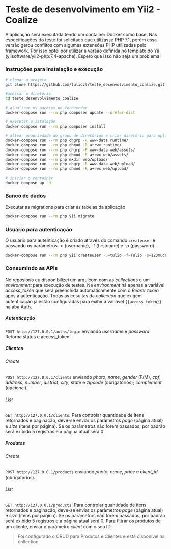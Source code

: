 # Teste de desenvolvimento em Yii2 - Coalize

A aplicação será executada tendo um container Docker como base. Nas especificações do teste foi solicitado que utilizasse PHP 7.1, porém essa versão gerou conflitos com algumas extensões PHP utilizadas pelo framework. Por isso optei por utilizar a versão definida no template do Yii (yiisoftware/yii2-php:7.4-apache). Espero que isso não seja um problema!

### Instruções para instalação e execução
``` bash
# clonar o projeto
git clone https://github.com/tuliozl/teste_desenvolvimento_coalize.git

#acessar o diretório
cd teste_desenvolvimento_coalize

# atualizar os pacotes do fornecedor
docker-compose run --rm php composer update --prefer-dist

# executar a istalação
docker-compose run --rm php composer install 

# altear propriedade de grupo de diretórios e criar diretório para upload de imagens
docker-compose run --rm php chgrp -R www-data runtime/ 
docker-compose run --rm php chmod -R a+rwx runtime/ 
docker-compose run --rm php chgrp -R www-data web/assets/ 
docker-compose run --rm php chmod -R a+rwx web/assets/ 
docker-compose run --rm php mkdir web/upload/ 
docker-compose run --rm php chgrp -R www-data web/upload/ 
docker-compose run --rm php chmod -R a+rwx web/upload/

# iniciar o container
docker-compose up -d
```

### Banco de dados
Executar as migrations para criar as tabelas da aplicação
``` bash
docker-compose run --rm php yii migrate
```

### Usuário para autenticação
O usuário para autenticação é criado através do comando ```createuser``` e passando os parâmetros -u (username), -f (firstname) e -p (password).
``` bash
docker-compose run --rm php yii createuser -u=tulio -f=Tulio -p=123mudar
```

### Consumindo as APIs
No reposiório eu disponibilizei um arquicom com as *collections* e um *environment* para execução de testes. Na *environment* há apenas a variável *access_token* que será preenchida automaticamente com o *Bearer token* após a autenticação. Todas as cosultas da *collection* que exigem autenticação já estão configuradas para exibir a variável ```{{access_token}}``` na aba Auth.

##### Autenticação
```POST http://127.0.0.1/auths/login``` enviando *username* e *password*. Retorna status e access_token.

##### Clientes
###### *Create*
```POST http://127.0.0.1/clients``` enviando *photo*, *name*, *gender* (F/M), *cpf*, *address*, *number*, *district*, *city*, *state* e *zipcode* (obrigatórios); *complement* (opcional).

###### *List*
```GET http://127.0.0.1/clients```. Para controlar quantidade de itens retornados e paginação, deve-se enviar os parâmetros *page* (página atual) e *size* (itens por página). Se os parâmetros não forem passados, por padrão será exibido 5 registros e a página atual será 0.

##### Produtos
###### *Create*
```POST http://127.0.0.1/products``` enviando *photo*, *name*, *price* e *client_id* (obrigatórios).

###### *List*
```GET http://127.0.0.1/products```. Para controlar quantidade de itens retornados e paginação, deve-se enviar os parâmetros *page* (página atual) e *size* (itens por página). Se os parâmetros não forem passados, por padrão será exibido 5 registros e a página atual será 0.
Para filtrar os produtos de um cliente, enviar o parâmetro *client* com o seu ID.


> Foi configurado o CRUD para Produtos e Clientes e está disponível na collection.